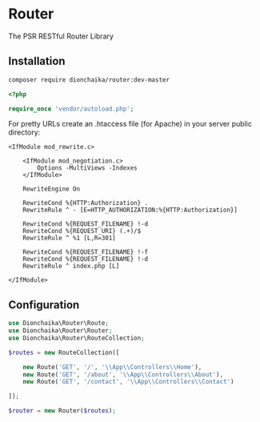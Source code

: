 # Router
The PSR RESTful Router Library

## Installation
```bash
composer require dionchaika/router:dev-master
```

```php
<?php

require_once 'vendor/autoload.php';
```

For pretty URLs create an .htaccess file
(for Apache) in your server public directory:
```apacheconf
<IfModule mod_rewrite.c>

    <IfModule mod_negotiation.c>
        Options -MultiViews -Indexes
    </IfModule>

    RewriteEngine On

    RewriteCond %{HTTP:Authorization} .
    RewriteRule ^ - [E=HTTP_AUTHORIZATION:%{HTTP:Authorization}]

    RewriteCond %{REQUEST_FILENAME} !-d
    RewriteCond %{REQUEST_URI} (.+)/$
    RewriteRule ^ %1 [L,R=301]

    RewriteCond %{REQUEST_FILENAME} !-f
    RewriteCond %{REQUEST_FILENAME} !-d
    RewriteRule ^ index.php [L]

</IfModule>
```

## Configuration
```php
use Dionchaika\Router\Route;
use Dionchaika\Router\Router;
use Dionchaika\Router\RouteCollection;

$routes = new RouteCollection([

    new Route('GET', '/', '\\App\\Controllers\\Home'),
    new Route('GET', '/about', '\\App\\Controllers\\About'),
    new Route('GET', '/contact', '\\App\\Controllers\\Contact')

]);

$router = new Router($routes);
```
